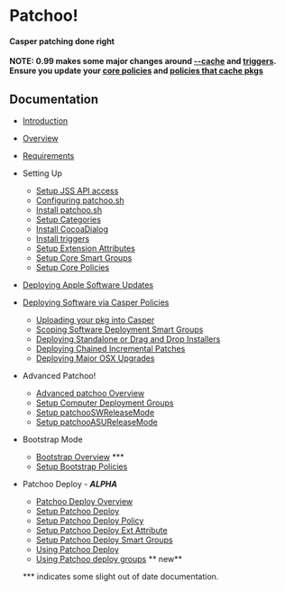 Patchoo! 
========
#### Casper patching done right

**NOTE: 0.99 makes some major changes around [--cache](install_patchoo.sh.md) and [triggers](install_triggers.md). Ensure you update your [core policies](setup_core_policies.md) and [policies that cache pkgs](deploying_standalone_Installers.md)** 


Documentation
-------------

* [Introduction](introduction.md)
* [Overview](overview.md)
* [Requirements](requirements.md)
* Setting Up
	* [Setup JSS API access](setup_jss_api_access.md)
	* [Configuring patchoo.sh](configuring_patchoo.sh.md)
	* [Install patchoo.sh](install_patchoo.sh.md)
	* [Setup Categories](setup_categories.md)
	* [Install CocoaDialog](install_cocoadialog.md)
	* [Install triggers](install_triggers.md)
	* [Setup Extension Attributes](setup_extension_attributes.md)
	* [Setup Core Smart Groups](setup_core_smart_groups.md)
	* [Setup Core Policies](setup_core_policies.md)
* [Deploying Apple Software Updates](deploying_apple_software_updates.md)
* [Deploying Software via Casper Policies](deploying_software_via_policy.md)
	* [Uploading your pkg into Casper](upload_pkg.md) 
	* [Scoping Software Deployment Smart Groups](scoping_software_deployment_smart_groups.md)
	* [Deploying Standalone or Drag and Drop Installers](deploying_standalone_Installers.md)
	* [Deploying Chained Incremental Patches](deploying_chained_incremental_patches.md)
	* [Deploying Major OSX Upgrades](deploying_major_osx_upgrades.md)
* Advanced Patchoo!
 	* [Advanced patchoo Overview](advanced_patchoo_overview.md) 
	* [Setup Computer Deployment Groups](setup_computer_deployment_groups.md)
	* [Setup patchooSWReleaseMode](setup_patchooswreleasemode.md)
	* [Setup patchooASUReleaseMode](setup_patchooasureleasemode.md)

* Bootstrap Mode
	* [Bootstrap Overview](bootstrap_overview.md) ***
	* [Setup Bootstrap Policies](setup_bootstrap_policies.md)

* Patchoo Deploy - ***ALPHA***
	* [Patchoo Deploy Overview](patchoo_deploy_overview.md)
	* [Setup Patchoo Deploy](setup_pd_script.md)
	* [Setup Patchoo Deploy Policy](setup_pd_policy.md)
	* [Setup Patchoo Deploy Ext Attribute](setup_pd_ea.md)
	* [Setup Patchoo Deploy Smart Groups](setup_pd_smart_groups.md)
	* [Using Patchoo Deploy](using_pd.md)
	* [Using Patchoo deploy groups](pd_deploy_groups.md) ** new**
	
	
	
	
	
	*** indicates some slight out of date documentation.